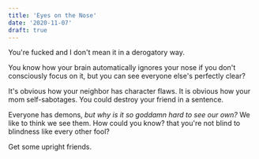 ```yaml
---
title: 'Eyes on the Nose'
date: '2020-11-07'
draft: true
---
```


You're fucked and I don't mean it in a derogatory way.

You know how your brain automatically ignores your nose if you don't consciously focus on it, but you can see everyone else's perfectly clear?

It's obvious how your neighbor has character flaws. It is obvious how your mom self-sabotages. You could destroy your friend in a sentence.

Everyone has demons, _but why is it so goddamn hard to see our own?_ We like to think we see them. How could you know? that you're not blind to blindness like every other fool?

Get some upright friends.
